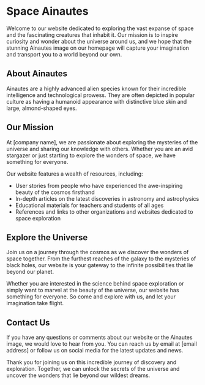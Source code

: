<!--font:Montserrat-->

# Space Ainautes

Welcome to our website dedicated to exploring the vast expanse of space and the fascinating creatures that inhabit it. Our mission is to inspire curiosity and wonder about the universe around us, and we hope that the stunning Ainautes image on our homepage will capture your imagination and transport you to a world beyond our own.

## About Ainautes

Ainautes are a highly advanced alien species known for their incredible intelligence and technological prowess. They are often depicted in popular culture as having a humanoid appearance with distinctive blue skin and large, almond-shaped eyes.

## Our Mission

At [company name], we are passionate about exploring the mysteries of the universe and sharing our knowledge with others. Whether you are an avid stargazer or just starting to explore the wonders of space, we have something for everyone.

Our website features a wealth of resources, including:

-   User stories from people who have experienced the awe-inspiring beauty of the cosmos firsthand
-   In-depth articles on the latest discoveries in astronomy and astrophysics
-   Educational materials for teachers and students of all ages
-   References and links to other organizations and websites dedicated to space exploration

## Explore the Universe

Join us on a journey through the cosmos as we discover the wonders of space together. From the furthest reaches of the galaxy to the mysteries of black holes, our website is your gateway to the infinite possibilities that lie beyond our planet.

Whether you are interested in the science behind space exploration or simply want to marvel at the beauty of the universe, our website has something for everyone. So come and explore with us, and let your imagination take flight.

## Contact Us

If you have any questions or comments about our website or the Ainautes image, we would love to hear from you. You can reach us by email at [email address] or follow us on social media for the latest updates and news.

Thank you for joining us on this incredible journey of discovery and exploration. Together, we can unlock the secrets of the universe and uncover the wonders that lie beyond our wildest dreams.

<!--

Write me content for website with wallpaper which alt text is:

"A futuristic spacecraft crewed entirely by Ainautes, hurtling through space at incredible speeds."

The name/title of the page should not be 1:1 copy of the alt text but rather a real content of the website which is using this wallpaper.

- Use markdown format
- Start with heading
- Heading should be short and concise
- The content should look like a real website
- The website should not be about the wallpaper, wallpaper is just a related background
- Heading should be contain work "wallpaper" or "background"
- Include real sections like references, contact, user stories, etc. use things relevant to the page purpose.
- Feel free to use structure like headings, bullets, numbering, blockquotes, paragraphs, horizontal lines, etc.
- You can use formatting like bold or _italic_
- You can include UTF-8 emojis
- Links should be only #hash anchors (and you can refer to the document itself)
- Do not include images


---


# Exploring the Final Frontier: Ainautes Wallpaper

Welcome to our website dedicated to exploring the vast expanse of space and the fascinating creatures that inhabit it. Our mission is to inspire curiosity and wonder about the universe around us, and we hope that this Ainautes wallpaper will serve as a reminder of the infinite possibilities that lie beyond our planet.

## About Ainautes

Ainautes are a highly advanced alien species known for their incredible intelligence and technological prowess. They are often depicted in popular culture as having a humanoid appearance with distinctive blue skin and large, almond-shaped eyes.

In this wallpaper, we see a futuristic spacecraft crewed entirely by Ainautes hurtling through space at incredible speeds. The intricate details and stunning colors of the image capture the imagination and transport us to a world beyond our own.

## Our Mission

At [company name], we are passionate about exploring the mysteries of the universe and sharing our knowledge with others. Whether you are an avid stargazer or just starting to explore the wonders of space, we have something for everyone.

Our website features a wealth of resources, including:

- User stories from people who have experienced the awe-inspiring beauty of the cosmos firsthand
- In-depth articles on the latest discoveries in astronomy and astrophysics
- Educational materials for teachers and students of all ages
- References and links to other organizations and websites dedicated to space exploration

## Contact Us

If you have any questions or comments about our website or the Ainautes wallpaper, we would love to hear from you. You can reach us by email at [email address] or follow us on social media for the latest updates and news.

Thank you for joining us on this incredible journey of discovery and exploration. Together, we can unlock the secrets of the universe and uncover the wonders that lie beyond our wildest dreams.


---


Heading should not include word "wallpaper". The website should not be about the wallpaper itself, wallpaper is just a related background, rewrite whole content.


---


# Discover the Wonders of Space with Ainautes

Welcome to our website dedicated to exploring the vast expanse of space and the fascinating creatures that inhabit it. Our mission is to inspire curiosity and wonder about the universe around us, and we hope that the stunning Ainautes image on our homepage will capture your imagination and transport you to a world beyond our own.

## About Ainautes

Ainautes are a highly advanced alien species known for their incredible intelligence and technological prowess. They are often depicted in popular culture as having a humanoid appearance with distinctive blue skin and large, almond-shaped eyes.

## Our Mission

At [company name], we are passionate about exploring the mysteries of the universe and sharing our knowledge with others. Whether you are an avid stargazer or just starting to explore the wonders of space, we have something for everyone.

Our website features a wealth of resources, including:

- User stories from people who have experienced the awe-inspiring beauty of the cosmos firsthand
- In-depth articles on the latest discoveries in astronomy and astrophysics
- Educational materials for teachers and students of all ages
- References and links to other organizations and websites dedicated to space exploration

## Explore the Universe

Join us on a journey through the cosmos as we discover the wonders of space together. From the furthest reaches of the galaxy to the mysteries of black holes, our website is your gateway to the infinite possibilities that lie beyond our planet.

Whether you are interested in the science behind space exploration or simply want to marvel at the beauty of the universe, our website has something for everyone. So come and explore with us, and let your imagination take flight.

## Contact Us

If you have any questions or comments about our website or the Ainautes image, we would love to hear from you. You can reach us by email at [email address] or follow us on social media for the latest updates and news.

Thank you for joining us on this incredible journey of discovery and exploration. Together, we can unlock the secrets of the universe and uncover the wonders that lie beyond our wildest dreams.


---


Write me a Google font which is best fitting for the website.

Pick from the list:
- Playfair Display
- Montserrat
- Poppins
- Futura
- Lobster
- Cinzel
- IBM Plex Sans
- Dancing Script
- Cormorant Garamond
- Lato
- Exo 2
- Roboto
- Barlow Condensed
- Orbitron
- Open Sans
- Cinzel Decorative
- Barlow Condensed
- Cabin
- Great Vibes
- Raleway
- Inter
- Alegreya


Write just the font name nothing else.


---


Montserrat

-->
